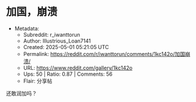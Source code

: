 # 加国，崩溃

- Metadata:
  - Subreddit: r_iwanttorun
  - Author: Illustrious_Loan7141
  - Created: 2025-05-01 05:21:05 UTC
  - Permalink: https://reddit.com/r/iwanttorun/comments/1kc142o/加国崩溃/
  - URL: https://www.reddit.com/gallery/1kc142o
  - Ups: 50 | Ratio: 0.87 | Comments: 56
  - Flair: 分享帖


还敢润加吗？


